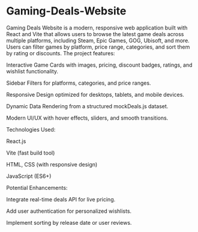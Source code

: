 # Gaming-Deals-Website
Gaming Deals Website is a modern, responsive web application built with React and Vite that allows users to browse the latest game deals across multiple platforms, including Steam, Epic Games, GOG, Ubisoft, and more. Users can filter games by platform, price range, categories, and sort them by rating or discounts.
The project features:

Interactive Game Cards with images, pricing, discount badges, ratings, and wishlist functionality.

Sidebar Filters for platforms, categories, and price ranges.

Responsive Design optimized for desktops, tablets, and mobile devices.

Dynamic Data Rendering from a structured mockDeals.js dataset.

Modern UI/UX with hover effects, sliders, and smooth transitions.

Technologies Used:

React.js

Vite (fast build tool)

HTML, CSS (with responsive design)

JavaScript (ES6+)

Potential Enhancements:

Integrate real-time deals API for live pricing.

Add user authentication for personalized wishlists.

Implement sorting by release date or user reviews.

